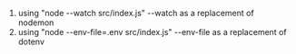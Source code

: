 1. using "node --watch src/index.js" --watch as a replacement of nodemon
2. using "node --env-file=.env src/index.js" --env-file as a replacement of dotenv